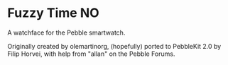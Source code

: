 Fuzzy Time NO
===========

A watchface for the Pebble smartwatch.

Originally created by olemartinorg, (hopefully) ported to PebbleKit 2.0 by Filip Horvei, with help from "allan" on the Pebble Forums.
